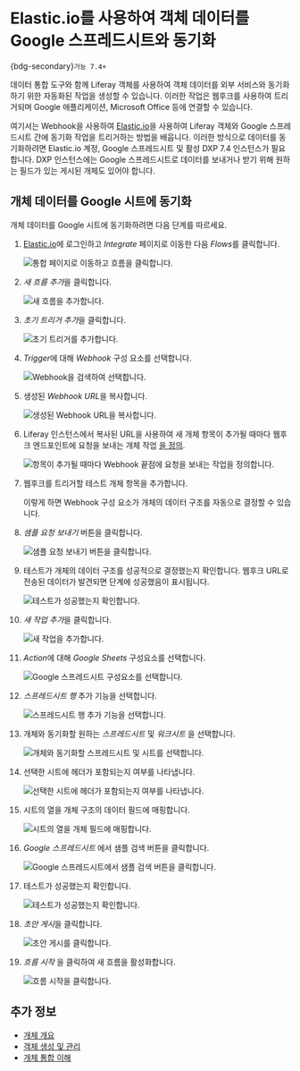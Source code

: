 # Elastic.io를 사용하여 객체 데이터를 Google 스프레드시트와 동기화

{bdg-secondary}`가능 7.4+`

데이터 통합 도구와 함께 Liferay 객체를 사용하여 객체 데이터를 외부 서비스와 동기화하기 위한 자동화된 작업을 생성할 수 있습니다. 이러한 작업은 웹후크를 사용하여 트리거되며 Google 애플리케이션, Microsoft Office 등에 연결할 수 있습니다.

여기서는 Webhook을 사용하여 [Elastic.io](https://www.elastic.io/)을 사용하여 Liferay 객체와 Google 스프레드시트 간에 동기화 작업을 트리거하는 방법을 배웁니다. 이러한 방식으로 데이터를 동기화하려면 Elastic.io 계정, Google 스프레드시트 및 활성 DXP 7.4 인스턴스가 필요합니다. DXP 인스턴스에는 Google 스프레드시트로 데이터를 보내거나 받기 위해 원하는 필드가 있는 게시된 개체도 있어야 합니다.

## 개체 데이터를 Google 시트에 동기화

개체 데이터를 Google 시트에 동기화하려면 다음 단계를 따르세요.

1. [Elastic.io](https://www.elastic.io/)에 로그인하고 *Integrate* 페이지로 이동한 다음 *Flows*를 클릭합니다.

   ![통합 페이지로 이동하고 흐름을 클릭합니다.](./using-elastic-io-to-sync-object-data-with-google-sheets/images/01.png)

1. *새 흐름 추가*을 클릭합니다.

   ![새 흐름을 추가합니다.](./using-elastic-io-to-sync-object-data-with-google-sheets/images/02.png)

1. *초기 트리거 추가*을 클릭합니다.

   ![초기 트리거를 추가합니다.](./using-elastic-io-to-sync-object-data-with-google-sheets/images/03.png)

1. *Trigger*에 대해 *Webhook* 구성 요소를 선택합니다.

   ![Webhook을 검색하여 선택합니다.](./using-elastic-io-to-sync-object-data-with-google-sheets/images/04.png)

1. 생성된 *Webhook URL*을 복사합니다.

   ![생성된 Webhook URL을 복사합니다.](./using-elastic-io-to-sync-object-data-with-google-sheets/images/05.png)

1. Liferay 인스턴스에서 복사된 URL을 사용하여 새 개체 항목이 추가될 때마다 웹후크 엔드포인트에 요청을 보내는 개체 작업 [을 정의](../../creating-and-managing-objects/actions/defining-object-actions.md).

   ![항목이 추가될 때마다 Webhook 끝점에 요청을 보내는 작업을 정의합니다.](./using-elastic-io-to-sync-object-data-with-google-sheets/images/06.png)

1. 웹후크를 트리거할 테스트 개체 항목을 추가합니다.

   이렇게 하면 Webhook 구성 요소가 개체의 데이터 구조를 자동으로 결정할 수 있습니다.

1. *샘플 요청 보내기* 버튼을 클릭합니다.

   ![샘플 요청 보내기 버튼을 클릭합니다.](./using-elastic-io-to-sync-object-data-with-google-sheets/images/07.png)

1. 테스트가 개체의 데이터 구조를 성공적으로 결정했는지 확인합니다. 웹후크 URL로 전송된 데이터가 발견되면 단계에 성공했음이 표시됩니다.

   ![테스트가 성공했는지 확인합니다.](./using-elastic-io-to-sync-object-data-with-google-sheets/images/08.png)

1. *새 작업 추가*을 클릭합니다.

   ![새 작업을 추가합니다.](./using-elastic-io-to-sync-object-data-with-google-sheets/images/09.png)

1. *Action*에 대해 *Google Sheets* 구성요소를 선택합니다.

   ![Google 스프레드시트 구성요소를 선택합니다.](./using-elastic-io-to-sync-object-data-with-google-sheets/images/10.png)

1. *스프레드시트 행* 추가 기능을 선택합니다.

   ![스프레드시트 행 추가 기능을 선택합니다.](./using-elastic-io-to-sync-object-data-with-google-sheets/images/11.png)

1. 개체와 동기화할 원하는 *스프레드시트* 및 *워크시트* 을 선택합니다.

   ![개체와 동기화할 스프레드시트 및 시트를 선택합니다.](./using-elastic-io-to-sync-object-data-with-google-sheets/images/12.png)

1. 선택한 시트에 헤더가 포함되는지 여부를 나타냅니다.

   ![선택한 시트에 헤더가 포함되는지 여부를 나타냅니다.](./using-elastic-io-to-sync-object-data-with-google-sheets/images/13.png)

1. 시트의 열을 개체 구조의 데이터 필드에 매핑합니다.

   ![시트의 열을 개체 필드에 매핑합니다.](./using-elastic-io-to-sync-object-data-with-google-sheets/images/14.png)

1. *Google 스프레드시트* 에서 샘플 검색 버튼을 클릭합니다.

   ![Google 스프레드시트에서 샘플 검색 버튼을 클릭합니다.](./using-elastic-io-to-sync-object-data-with-google-sheets/images/15.png)

1. 테스트가 성공했는지 확인합니다.

   ![테스트가 성공했는지 확인합니다.](./using-elastic-io-to-sync-object-data-with-google-sheets/images/16.png)

1. *초안 게시*을 클릭합니다.

   ![초안 게시를 클릭합니다.](./using-elastic-io-to-sync-object-data-with-google-sheets/images/17.png)

1. *흐름 시작* 을 클릭하여 새 흐름을 활성화합니다.

   ![흐름 시작을 클릭합니다.](./using-elastic-io-to-sync-object-data-with-google-sheets/images/18.png)

## 추가 정보

* [개체 개요](../../../objects.md)
* [객체 생성 및 관리](../../creating-and-managing-objects.md)
* [개체 통합 이해](../../understanding-object-integrations.md)